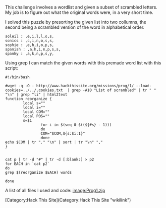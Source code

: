 This challenge involves a wordlist and given a subset of scrambled
letters. My job is to figure out what the original words were, in a very
short time.

I solved this puzzle by presorting the given list into two collumns, the
second being a scrambled version of the word in alphabetical order.

    soleil : ,e,i,l,l,o,s,
    sonics : ,c,i,n,o,s,s,
    sophie : ,e,h,i,o,p,s,
    spanish : ,a,h,i,n,p,s,s,
    spanky : ,a,k,n,p,s,y,

Using grep I can match the given words with this premade word list with
this script:

    #!/bin/bash

    #wget -q -O - http://www.hackthissite.org/missions/prog/1/ --load-cookies=../../.cookies.txt  | grep -A10 "List of scrambled" | tr " " "\n" | grep "li" | html2text
    function reorganize {
            local s=""
            local i=""
            local COM=""
            local POS=""
            s=$1
                    for i in $(seq 0 $((${#s} - 1)))
                    do
                    COM="$COM,${s:$i:1}"
                    done
    echo $COM | tr "," "\n" | sort | tr "\n" ","
    }


    cat p | tr -d "#" | tr -d [:blank:] > p2
    for EACH in `cat p2`
    do
    grep $(reorganize $EACH) words

    done

A list of all files I used and code: <image:Prog1.zip>

[Category:Hack This Site](Category:Hack This Site "wikilink")
